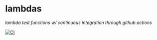 # lambdas

*lambda test functions w/ continuous integration through github actions*

[![CI](https://github.com/mxwllndrsn/lambdas/actions/workflows/main.yml/badge.svg?branch=master)](https://github.com/mxwllndrsn/lambdas/actions/workflows/main.yml)